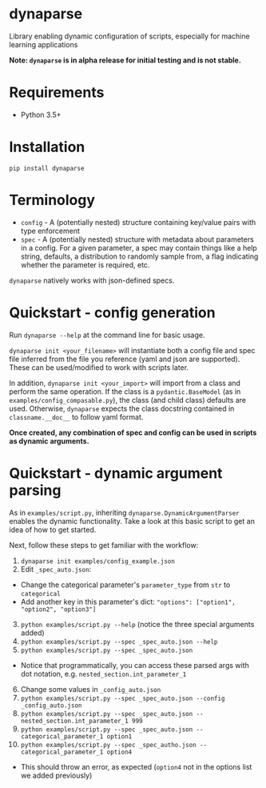 # dynaparse
Library enabling dynamic configuration of scripts, especially for machine learning applications

**Note: `dynaparse` is in alpha release for initial testing and is not stable.**

# Requirements
* Python 3.5+

# Installation
```
pip install dynaparse
```

# Terminology
* `config` - A (potentially nested) structure containing key/value pairs with type enforcement
* `spec` - A (potentially nested) structure with metadata about parameters in a config. For a given parameter, a spec may contain things like a help string, defaults, a distribution to randomly sample from, a flag indicating whether the parameter is required, etc.

`dynaparse` natively works with json-defined specs.

# Quickstart - config generation
Run `dynaparse --help` at the command line for basic usage.

`dynaparse init <your_filename>` will instantiate both a config file and spec file inferred from the file you reference (yaml and json are supported). These can be used/modified to work with scripts later.

In addition, `dynaparse init <your_import>` will import from a class and perform the same operation. If the class is a `pydantic.BaseModel` (as in `examples/config_compasable.py`), the class (and child class) defaults are used. Otherwise, `dynaparse` expects the class docstring contained in `classname.__doc__` to follow yaml format.

**Once created, any combination of spec and config can be used in scripts as dynamic arguments.**

# Quickstart - dynamic argument parsing
As in `examples/script.py`, inheriting `dynaparse.DynamicArgumentParser` enables the dynamic functionality. Take a look at this basic script to get an idea of how to get started.

Next, follow these steps to get familiar with the workflow:
1. `dynaparse init examples/config_example.json`
2. Edit `_spec_auto.json`:
  * Change the categorical parameter's `parameter_type` from `str` to `categorical`
  * Add another key in this parameter's dict: `"options": ["option1", "option2", "option3"]`
3. `python examples/script.py --help` (notice the three special arguments added)
4. `python examples/script.py --spec _spec_auto.json --help`
5. `python examples/script.py --spec _spec_auto.json`
  * Notice that programmatically, you can access these parsed args with dot notation, e.g. `nested_section.int_parameter_1`
6. Change some values in `_config_auto.json`
7. `python examples/script.py --spec _spec_auto.json --config _config_auto.json`
8. `python examples/script.py --spec _spec_auto.json --nested_section.int_parameter_1 999`
9. `python examples/script.py --spec _spec_auto.json --categorical_parameter_1 option1`
10. `python examples/script.py --spec _spec_autho.json --categorical_parameter_1 option4`
  * This should throw an error, as expected (`option4` not in the options list we added previously)
